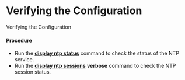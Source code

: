 Verifying the Configuration
===========================

Verifying the Configuration

#### Procedure

* Run the [**display ntp status**](cmdqueryname=display+ntp+status) command to check the status of the NTP service.
* Run the [**display ntp sessions**](cmdqueryname=display+ntp+sessions) **verbose** command to check the NTP session status.